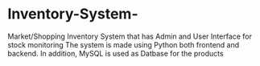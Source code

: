 # Inventory-System-
Market/Shopping Inventory System that has Admin and User Interface for stock monitoring
The system is made using Python both frontend and backend. In addition, MySQL is used as Datbase for the products
